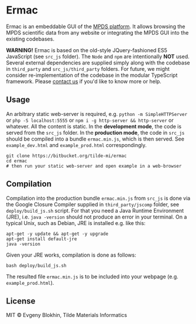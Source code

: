 Ermac
==========

Ermac is an embeddable GUI of the [MPDS platform](https://mpds.io). It allows browsing the MPDS scientific data from any website or integrating the MPDS GUI into the existing codebases.


**WARNING!** Ermac is based on the old-style JQuery-fashioned ES5 JavaScript (see `src_js` folder). The `Node` and `npm` are intentionally **NOT** used. Several external dependencies are supplied simply along with the codebase in `third_party` and `src_js/third_party` folders. For future, we might consider re-implementation of the codebase in the modular TypeScript framework. Please [contact us](mailto:hello@tilde.pro) if you'd like to know more or help.


## Usage

An arbitrary static web-server is required, e.g. `python -m SimpleHTTPServer` or `php -S localhost:5555` or `npm i -g http-server && http-server` or whatever. All the content is static. In the **development mode**, the code is served from the `src_js` folder. In the **production mode**, the code in `src_js` should be compiled into a bundle `ermac.min.js`, which is then served. See `example_dev.html` and `example_prod.html` correspondingly.

```
git clone https://bitbucket.org/tilde-mi/ermac
cd ermac
# then run your static web-server and open example in a web-browser
```


## Compilation

Compilation into the production bundle `ermac.min.js` from `src_js` is done via the Google Closure Compiler supplied in `third_party/jscomp` folder, see `deploy/build_js.sh` script. For that you need a Java Runtime Environment (JRE), i.e. `java -version` should not produce an error in your terminal. On a typical Unix, such as Debian, JRE is installed e.g. like this:

```
apt-get -y update && apt-get -y upgrade
apt-get install default-jre
java -version
```

Given your JRE works, compilation is done as follows:

```
bash deploy/build_js.sh
```

The resulted file `ermac.min.js` is to be included into your webpage (e.g. `example_prod.html`).


## License

MIT &copy; Evgeny Blokhin, Tilde Materials Informatics
